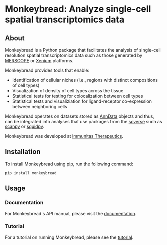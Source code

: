 # Monkeybread: Analyze single-cell spatial transcriptomics data

## About

Monkeybread is a Python package that facilitates the analysis of single-cell resolution spatial transcriptomics data such as those generated by [MERSCOPE](https://vizgen.com/?gclid=CjwKCAjwivemBhBhEiwAJxNWN_NME_aGNx1gyfe2ToEYrY3LT35kHPrd5g042aIZVTsUqz3kdgXmQhoCWn4QAvD_BwE) or [Xenium](https://www.10xgenomics.com/platforms/xenium) platforms.

Monkeybread provides tools that enable:
* Identification of cellular niches (i.e., regions with distinct compositions of cell types)
* Visualization of density of cell types across the tissue
* Statistical tests for testing for colocalization between cell types
* Statistical tests and visualiziation for ligand-receptor co-expression between neighboring cells

Monkeybread operates on datasets stored as [AnnData](https://anndata.readthedocs.io/en/latest/) objects and thus, can be integrated into analyses that use packages from the [scverse](https://scverse.org/) such as [scanpy](https://scanpy.readthedocs.io/en/latest/) or [squidpy](https://squidpy.readthedocs.io/en/stable/).

Monkeybread was developed at [Immunitas Therapeutics](https://www.immunitastx.com/). 

## Installation

To install Monkeybread using pip, run the following command:

`pip install monkeybread`

## Usage

### Documentation

For Monkeybread's API manual, please visit the [documentation](https://monkeybread.readthedocs.io/en/latest/index.html).

### Tutorial

For a tutorial on running Monkeybread, please see the [tutorial](https://monkeybread.readthedocs.io/en/latest/notebooks/tutorial.html).
